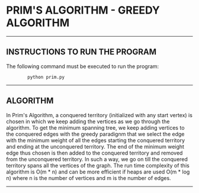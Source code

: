 # PRIM'S ALGORITHM - GREEDY ALGORITHM
------------------------
INSTRUCTIONS TO RUN THE PROGRAM
------------------------

The following command must be executed to run the program:

            python prim.py

------------------------
ALGORITHM
------------------------

In Prim's Algorithm, a conquered territory (initialized with any start vertex)
is chosen in which we keep adding the vertices as we go through the algorithm.
To get the minimum spanning tree, we keep adding vertices to the conquered edges
with the greedy paradignm that we select the edge with the minimum weight of all
the edges starting the conquered territory and ending at the unconquered territory.
The end of the minimum weight edge thus chosen is then added to the conquered territory
and removed from the unconquered territory. In such a way, we go on till the
conquered territory spans all the vertices of the graph. The run time complexity of
this algorithm is O(m * n) and can be more efficient if heaps are used O(m * log n)
where n is the number of vertices and m is the number of edges.

------------------------
